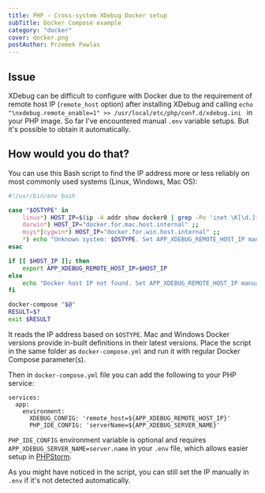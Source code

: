 ```yaml
---
title: PHP - Cross-system XDebug Docker setup
subTitle: Docker Compose example
category: "docker"
cover: docker.png
postAuthor: Przemek Pawlas
---
```


## Issue

XDebug can be difficult to configure with Docker due to the requirement of
remote host IP (`remote_host` option) after installing XDebug and calling 
`echo "\nxdebug.remote_enable=1" >> /usr/local/etc/php/conf.d/xdebug.ini `
in your PHP image. So far I've encountered manual `.env` variable setups.
But it's possible to obtain it automatically.

## How would you do that?

You can use this Bash script to find the IP address more or less reliably on
most commonly used systems (Linux, Windows, Mac OS):

```bash
#!/usr/bin/env bash

case "$OSTYPE" in
    linux*) HOST_IP=$(ip -4 addr show docker0 | grep -Po 'inet \K[\d.]+') ;;
    darwin*) HOST_IP="docker.for.mac.host.internal" ;;
    msys*|cygwin*) HOST_IP="docker.for.win.host.internal" ;;
    *) echo "Unknown system: $OSTYPE. Set APP_XDEBUG_REMOTE_HOST_IP manually in .env." ;;
esac

if [[ $HOST_IP ]]; then
    export APP_XDEBUG_REMOTE_HOST_IP=$HOST_IP
else
    echo "Docker host IP not found. Set APP_XDEBUG_REMOTE_HOST_IP manually in .env."
fi

docker-compose "$@"
RESULT=$?
exit $RESULT
``` 

It reads the IP address based on `$OSTYPE`. Mac and Windows Docker versions provide
in-built definitions in their latest versions. Place the script in the same
folder as `docker-compose.yml` and run it with regular Docker Compose parameter(s).

Then in `docker-compose.yml` file you can add the following to your PHP service:

```
services:
  app:
    environment:
      XDEBUG_CONFIG: 'remote_host=${APP_XDEBUG_REMOTE_HOST_IP}'
      PHP_IDE_CONFIG: 'serverName=${APP_XDEBUG_SERVER_NAME}'
```

`PHP_IDE_CONFIG` environment variable is optional and requires
`APP_XDEBUG_SERVER_NAME=server.name` in your `.env` file, which allows
easier setup in [PHPStorm](https://confluence.jetbrains.com/display/PhpStorm/Debugging+PHP+CLI+scripts+with+PhpStorm#DebuggingPHPCLIscriptswithPhpStorm-2.StarttheScriptwithDebuggerOptions).

As you might have noticed in the script, you can still set the IP manually in `.env`
if it's not detected automatically.
